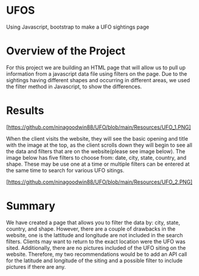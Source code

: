 # UFOS
Using Javascript, bootstrap to make a UFO sightings page

# Overview of the Project

For this project we are building an HTML page that will allow us to pull up information from a javascript data file using filters on the page. Due to the sightings having different shapes and occurring in different areas, we used the filter method in Javascript, to show the differences.

# Results

[https://github.com/ninagoodwin88/UFO/blob/main/Resources/UFO_1.PNG]

When the client visits the website, they will see the basic opening and title with the image at the top, as the client scrolls down they will begin to see all the data and filters that are on the website(please see image below). The image below has five filters to choose from: date, city, state, country, and shape. These may be use one at a time or multiple filters can be entered at the same time to search for various UFO sitings.

[https://github.com/ninagoodwin88/UFO/blob/main/Resources/UFO_2.PNG]


# Summary

We have created a page that allows you to filter the data by: city, state, country, and shape. However, there are a couple of drawbacks in the website, one is the lattitude and longitude are not included in the search filters. Clients may want to return to the exact location were the UFO was sited. Additionally, there are no pictures included of the UFO siting on the website. Therefore, my two recommendations would be to add an API call for the latitude and longitude of the siting and a possible filter to include pictures if there are any.
